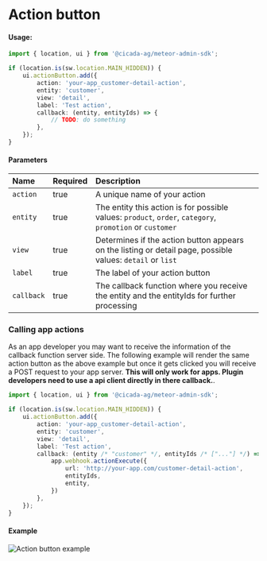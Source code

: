 # Action button

#### Usage:  
```ts
import { location, ui } from '@cicada-ag/meteor-admin-sdk';

if (location.is(sw.location.MAIN_HIDDEN)) {
    ui.actionButton.add({
        action: 'your-app_customer-detail-action',
        entity: 'customer',
        view: 'detail',
        label: 'Test action',
        callback: (entity, entityIds) => {
            // TODO: do something
        },
    });
}
```

#### Parameters
| Name                 | Required | Description                                                                                                |
| :------------------- | :------- | :--------------------------------------------------------------------------------------------------------- |
| `action`             | true     | A unique name of your action                                                                               |
| `entity`             | true     | The entity this action is for possible values: `product`, `order`, `category`, `promotion` or `customer`   |
| `view`               | true     | Determines if the action button appears on the listing or detail page, possible values: `detail` or `list` |
| `label`              | true     | The label of your action button                                                                            |
| `callback`           | true     | The callback function where you receive the entity and the entityIds for further processing                |

### Calling app actions
As an app developer you may want to receive the information of the callback function server side.
The following example will render the same action button as the above example but once it gets clicked you will receive a POST request to your app server.
**This will only work for apps. Plugin developers need to use a api client directly in there callback.**.

```ts
import { location, ui } from '@cicada-ag/meteor-admin-sdk';

if (location.is(sw.location.MAIN_HIDDEN)) {
    ui.actionButton.add({
        action: 'your-app_customer-detail-action',
        entity: 'customer',
        view: 'detail',
        label: 'Test action',
        callback: (entity /* "customer" */, entityIds /* ["..."] */) => {
            app.webhook.actionExecute({
                url: 'http://your-app.com/customer-detail-action',
                entityIds,
                entity,
            })
        },
    });
}
```

#### Example
![Action button example](./assets/add-action-button-example.png)
